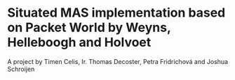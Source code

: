 
# Situated MAS implementation based on Packet World by Weyns, Helleboogh and Holvoet

A project by Timen Celis, Ir. Thomas Decoster, Petra Fridrichová and Joshua Schroijen
